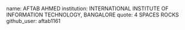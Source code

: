 name: AFTAB AHMED
institution: INTERNATIONAL INSTITUTE OF INFORMATION TECHNOLOGY, BANGALORE
quote: 4 SPACES ROCKS
github_user: aftab1161
